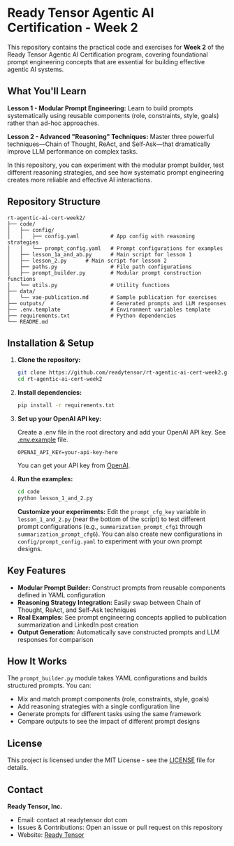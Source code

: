 # Ready Tensor Agentic AI Certification - Week 2

This repository contains the practical code and exercises for **Week 2** of the Ready Tensor Agentic AI Certification program, covering foundational prompt engineering concepts that are essential for building effective agentic AI systems.

## What You'll Learn

**Lesson 1 - Modular Prompt Engineering:** Learn to build prompts systematically using reusable components (role, constraints, style, goals) rather than ad-hoc approaches.

**Lesson 2 - Advanced "Reasoning" Techniques:** Master three powerful techniques—Chain of Thought, ReAct, and Self-Ask—that dramatically improve LLM performance on complex tasks.

In this repository, you can experiment with the modular prompt builder, test different reasoning strategies, and see how systematic prompt engineering creates more reliable and effective AI interactions.

## Repository Structure

```
rt-agentic-ai-cert-week2/
├── code/
│   ├── config/
│   │   ├── config.yaml          # App config with reasoning strategies
│   │   └── prompt_config.yaml   # Prompt configurations for examples
│   ├── lesson_1a_and_ab.py      # Main script for lesson 1
│   ├── lesson_2.py      # Main script for lesson 2
│   ├── paths.py                 # File path configurations
│   ├── prompt_builder.py        # Modular prompt construction functions
│   └── utils.py                 # Utility functions
├── data/
│   └── vae-publication.md       # Sample publication for exercises
├── outputs/                     # Generated prompts and LLM responses
├── .env.template                # Environment variables template
├── requirements.txt             # Python dependencies
└── README.md
```

## Installation & Setup

1. **Clone the repository:**

   ```bash
   git clone https://github.com/readytensor/rt-agentic-ai-cert-week2.git
   cd rt-agentic-ai-cert-week2
   ```

2. **Install dependencies:**

   ```bash
   pip install -r requirements.txt
   ```

3. **Set up your OpenAI API key:**

   Create a .env file in the root directory and add your OpenAI API key.
   See [.env.example](https://github.com/readytensor/rt-agentic-ai-cert-week2/blob/main/.env.example) file.

   ```
   OPENAI_API_KEY=your-api-key-here
   ```

   You can get your API key from [OpenAI](https://platform.openai.com/api-keys).

   
4. **Run the examples:**
   ```bash
   cd code
   python lesson_1_and_2.py
   ```
   **Customize your experiments:** Edit the `prompt_cfg_key` variable in `lesson_1_and_2.py` (near the bottom of the script) to test different prompt configurations (e.g., `summarization_prompt_cfg1` through `summarization_prompt_cfg6`). You can also create new configurations in `config/prompt_config.yaml` to experiment with your own prompt designs.

## Key Features

- **Modular Prompt Builder:** Construct prompts from reusable components defined in YAML configuration
- **Reasoning Strategy Integration:** Easily swap between Chain of Thought, ReAct, and Self-Ask techniques
- **Real Examples:** See prompt engineering concepts applied to publication summarization and LinkedIn post creation
- **Output Generation:** Automatically save constructed prompts and LLM responses for comparison

## How It Works

The `prompt_builder.py` module takes YAML configurations and builds structured prompts. You can:

- Mix and match prompt components (role, constraints, style, goals)
- Add reasoning strategies with a single configuration line
- Generate prompts for different tasks using the same framework
- Compare outputs to see the impact of different prompt designs

## License

This project is licensed under the MIT License - see the [LICENSE](LICENSE) file for details.

## Contact

**Ready Tensor, Inc.**

- Email: contact at readytensor dot com
- Issues & Contributions: Open an issue or pull request on this repository
- Website: [Ready Tensor](https://readytensor.com)
